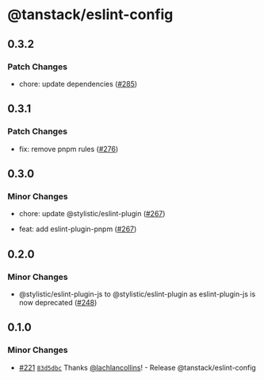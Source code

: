 # @tanstack/eslint-config

## 0.3.2

### Patch Changes

- chore: update dependencies ([#285](https://github.com/TanStack/config/pull/285))

## 0.3.1

### Patch Changes

- fix: remove pnpm rules ([#276](https://github.com/TanStack/config/pull/276))

## 0.3.0

### Minor Changes

- chore: update @stylistic/eslint-plugin ([#267](https://github.com/TanStack/config/pull/267))

- feat: add eslint-plugin-pnpm ([#267](https://github.com/TanStack/config/pull/267))

## 0.2.0

### Minor Changes

- @stylistic/eslint-plugin-js to @stylistic/eslint-plugin as eslint-plugin-js is now deprecated ([#248](https://github.com/TanStack/config/pull/248))

## 0.1.0

### Minor Changes

- [#221](https://github.com/TanStack/config/pull/221) [`83d5dbc`](https://github.com/TanStack/config/commit/83d5dbc885c7533b0fc45b34873692be51c4eb25) Thanks [@lachlancollins](https://github.com/lachlancollins)! - Release @tanstack/eslint-config
